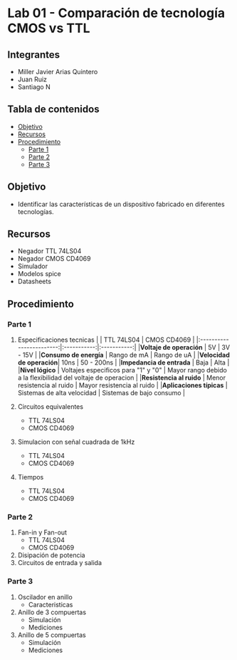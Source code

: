 # Lab 01 - Comparación de tecnología CMOS vs TTL
## Integrantes
- Miller Javier Arias Quintero
- Juan Ruiz
- Santiago N
## Tabla de contenidos
- [Objetivo](#Objetivo)
- [Recursos](#Recursos)
- [Procedimiento](#Procedimiento)
  - [Parte 1](#Parte-1)
  - [Parte 2](#Parte-2)
  - [Parte 3](#Parte-3)
## Objetivo
- Identificar las características de un dispositivo fabricado en diferentes tecnologías.
## Recursos
- Negador TTL 74LS04
- Negador CMOS CD4069
- Simulador
- Modelos spice
- Datasheets
## Procedimiento
### Parte 1
1. Especificaciones tecnicas
   |                          | TTL 74LS04  | CMOS CD4069 |
   |:------------------------:|:-----------:|:-----------:|
   |**Voltaje de operación**  | 5V          | 3V - 15V    |
   |**Consumo de energía**    | Rango de mA | Rango de uA |
   |**Velocidad de operación**| 10ns        | 50 - 200ns  |
   |**Impedancia de entrada** | Baja        | Alta        |
   |**Nivel lógico**          | Voltajes especificos para "1" y "0" | Mayor rango debido a la flexibilidad del voltaje de operacion |
   |**Resistencia al ruido**  | Menor resistencia al ruido          | Mayor resistencia al ruido   |
   |**Aplicaciones típicas**  | Sistemas de alta velocidad          | Sistemas de bajo consumo    |
   
3. Circuitos equivalentes
   - TTL 74LS04
   - CMOS CD4069
4. Simulacion con señal cuadrada de 1kHz
   - TTL 74LS04
   - CMOS CD4069
6. Tiempos
   - TTL 74LS04
   - CMOS CD4069
### Parte 2
1. Fan-in y Fan-out
   - TTL 74LS04
   - CMOS CD4069
2. Disipación de potencia
3. Circuitos de entrada y salida
### Parte 3
1. Oscilador en anillo
   - Caracteristicas
2. Anillo de 3 compuertas
   - Simulación
   - Mediciones
3. Anillo de 5 compuertas
   - Simulación
   - Mediciones
